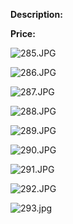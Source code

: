 **Description:**

**Price:**

![285.JPG](../images/285.JPG)

![286.JPG](../images/286.JPG)

![287.JPG](../images/287.JPG)

![288.JPG](../images/288.JPG)

![289.JPG](../images/289.JPG)

![290.JPG](../images/290.JPG)

![291.JPG](../images/291.JPG)

![292.JPG](../images/292.JPG)

![293.jpg](../images/293.jpg)